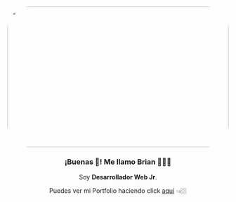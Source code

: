 
 
  <img height="320" width="100%" src="https://i.pinimg.com/originals/bd/56/5d/bd565dcc0a556add0b0a0ed6b26d686e.gif" style="border-radius: 50px;">
 
  
 <h3 align="center">¡Buenas 👋! Me llamo Brian 👨🏻‍💻</h3>
<p align="center">Soy <strong>Desarrollador Web Jr</strong>.  
<p align="center">Puedes ver mi Portfolio haciendo click <a href='https://ovsbrian.github.io/'> aquí</a> 👈🏼</p>
